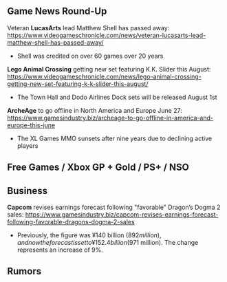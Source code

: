 ## Game News Round-Up
Veteran **LucasArts** lead Matthew Shell has passed away: https://www.videogameschronicle.com/news/veteran-lucasarts-lead-matthew-shell-has-passed-away/
- Shell was credited on over 60 games over 20 years

**Lego Animal Crossing** getting new set featuring K.K. Slider this August: https://www.videogameschronicle.com/news/lego-animal-crossing-getting-new-set-featuring-k-k-slider-this-august/
- The Town Hall and Dodo Airlines Dock sets will be released August 1st

**ArcheAge** to go offline in North America and Europe June 27: https://www.gamesindustry.biz/archeage-to-go-offline-in-america-and-europe-this-june
- The XL Games MMO sunsets after nine years due to declining active players

## Free Games / Xbox GP + Gold / PS+ / NSO

## Business
**Capcom** revises earnings forecast following "favorable" Dragon’s Dogma 2 sales: https://www.gamesindustry.biz/capcom-revises-earnings-forecast-following-favorable-dragons-dogma-2-sales
- Previously, the figure was ¥140 billion ($892 million), and now the forecast is set to ¥152.4 billion ($971 million). The change represents an increase of 9%.

## Rumors
